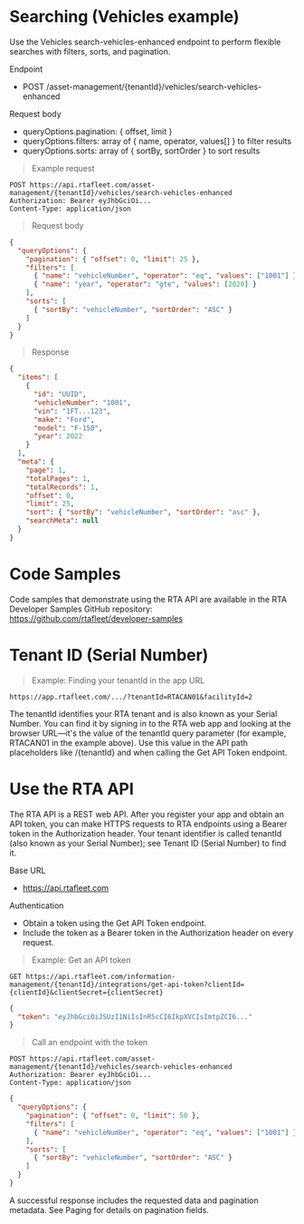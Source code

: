 # Searching (Vehicles example)

Use the Vehicles search-vehicles-enhanced endpoint to perform flexible searches with filters, sorts, and pagination.

Endpoint
- POST /asset-management/{tenantId}/vehicles/search-vehicles-enhanced

Request body
- queryOptions.pagination: { offset, limit }
- queryOptions.filters: array of { name, operator, values[] } to filter results
- queryOptions.sorts: array of { sortBy, sortOrder } to sort results

> Example request

```http
POST https://api.rtafleet.com/asset-management/{tenantId}/vehicles/search-vehicles-enhanced
Authorization: Bearer eyJhbGciOi...
Content-Type: application/json
```

> Request body

```json
{
  "queryOptions": {
    "pagination": { "offset": 0, "limit": 25 },
    "filters": [
      { "name": "vehicleNumber", "operator": "eq", "values": ["1001"] },
      { "name": "year", "operator": "gte", "values": [2020] }
    ],
    "sorts": [
      { "sortBy": "vehicleNumber", "sortOrder": "ASC" }
    ]
  }
}
```

> Response

```json
{
  "items": [
    {
      "id": "UUID",
      "vehicleNumber": "1001",
      "vin": "1FT...123",
      "make": "Ford",
      "model": "F-150",
      "year": 2022
    }
  ],
  "meta": {
    "page": 1,
    "totalPages": 1,
    "totalRecords": 1,
    "offset": 0,
    "limit": 25,
    "sort": { "sortBy": "vehicleNumber", "sortOrder": "asc" },
    "searchMeta": null
  }
}
```
# Code Samples

Code samples that demonstrate using the RTA API are available in the RTA Developer Samples GitHub repository:
https://github.com/rtafleet/developer-samples

# Tenant ID (Serial Number)

> Example: Finding your tenantId in the app URL

```http
https://app.rtafleet.com/.../?tenantId=RTACAN01&facilityId=2
```

The tenantId identifies your RTA tenant and is also known as your Serial Number. You can find it by signing in to the RTA web app and looking at the browser URL—it's the value of the tenantId query parameter (for example, RTACAN01 in the example above). Use this value in the API path placeholders like /{tenantId} and when calling the Get API Token endpoint.
# Use the RTA API

The RTA API is a REST web API. After you register your app and obtain an API token, you can make HTTPS requests to RTA endpoints using a Bearer token in the Authorization header. Your tenant identifier is called tenantId (also known as your Serial Number); see Tenant ID (Serial Number) to find it.

Base URL
- https://api.rtafleet.com

Authentication
- Obtain a token using the Get API Token endpoint.
- Include the token as a Bearer token in the Authorization header on every request.

> Example: Get an API token

```http
GET https://api.rtafleet.com/information-management/{tenantId}/integrations/get-api-token?clientId={clientId}&clientSecret={clientSecret}
```

```json
{
  "token": "eyJhbGciOiJSUzI1NiIsInR5cCI6IkpXVCIsImtpZCI6..."
}
```

> Call an endpoint with the token

```http
POST https://api.rtafleet.com/asset-management/{tenantId}/vehicles/search-vehicles-enhanced
Authorization: Bearer eyJhbGciOi...
Content-Type: application/json
```

```json
{
  "queryOptions": {
    "pagination": { "offset": 0, "limit": 50 },
    "filters": [
      { "name": "vehicleNumber", "operator": "eq", "values": ["1001"] }
    ],
    "sorts": [
      { "sortBy": "vehicleNumber", "sortOrder": "ASC" }
    ]
  }
}
```

A successful response includes the requested data and pagination metadata. See Paging for details on pagination fields.
